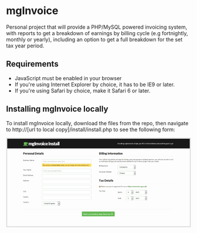 mgInvoice
=========

Personal project that will provide a PHP/MySQL powered invoicing system, with reports to get a breakdown of earnings by billing cycle (e.g fortnightly, monthly or yearly), including an option to get a full breakdown for the set tax year period.

## Requirements
* JavaScript must be enabled in your browser
* If you're using Internet Explorer by choice, it has to be IE9 or later.
* If you're using Safari by choice, make it Safari 6 or later.

## Installing mgInvoice locally
To install mgInvoice locally, download the files from the repo, then navigate to http://[url to local copy]/install/install.php to see the following form:

![mgInvoice install](/images/readme/install.png)
